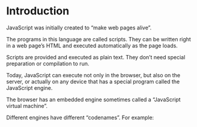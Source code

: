 # Introduction 

JavaScript was initially created to “make web pages alive”.

The programs in this language are called scripts. They can be written right in a web page’s HTML and executed automatically as the page loads.

Scripts are provided and executed as plain text. They don’t need special preparation or compilation to run.

Today, JavaScript can execute not only in the browser, but also on the server, or actually on any device that has a special program called the JavaScript engine.

The browser has an embedded engine sometimes called a “JavaScript virtual machine”.

Different engines have different “codenames”. For example:
